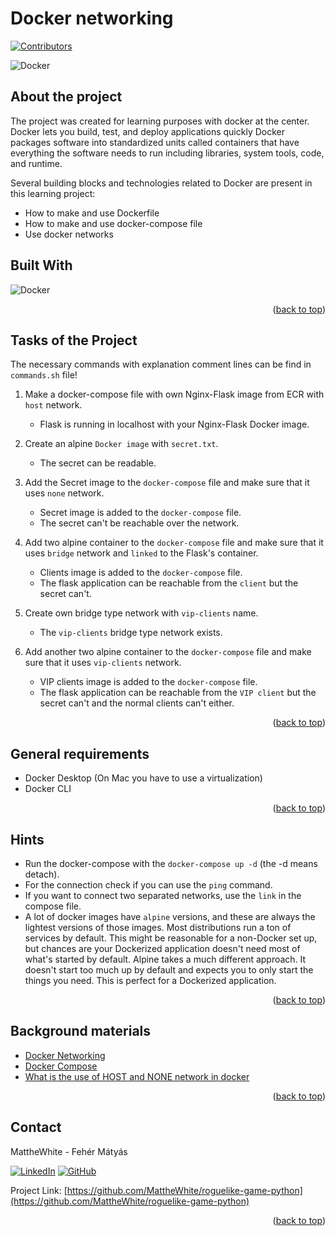# Docker networking
[![Contributors][contributors-shield]][contributors-url]

<a name="readme-top"></a>

![Docker](https://www.docker.com/wp-content/uploads/2022/03/vertical-logo-monochromatic.png)


## About the project
The project was created for learning purposes with docker at the center.
Docker lets you build, test, and deploy applications quickly
Docker packages software into standardized units called containers that have everything the software needs to run including libraries, system tools, code, and runtime.

Several building blocks and technologies related to Docker are present in this learning project:
* How to make and use Dockerfile
* How to make and use docker-compose file
* Use docker networks


## Built With
![[Docker][docker-shield]][docker-url]

<p align="right">(<a href="#readme-top">back to top</a>)</p>


## Tasks of the Project
The necessary commands with explanation comment lines can be find in `commands.sh` file!

1. Make a docker-compose file with own Nginx-Flask image from ECR with `host` network.
    - Flask is running in localhost with your Nginx-Flask Docker image.

2. Create an alpine `Docker image` with `secret.txt`.
    - The secret can be readable.

3. Add the Secret image to the `docker-compose` file and make sure that it uses `none` network.
    - Secret image is added to the `docker-compose` file.
    - The secret can't be reachable over the network.

4. Add two alpine container to the `docker-compose` file and make sure that it uses `bridge` network and `linked` to the Flask's container.
    - Clients image is added to the `docker-compose` file.
    - The flask application can be reachable from the `client` but the secret can't.

5. Create own bridge type network with `vip-clients` name.
    - The `vip-clients` bridge type network exists.

6. Add another two alpine container to the `docker-compose` file and make sure that it uses `vip-clients` network.
    - VIP clients image is added to the `docker-compose` file.
    - The flask application can be reachable from the `VIP client` but the secret can't and the normal clients can't either.

<p align="right">(<a href="#readme-top">back to top</a>)</p>


## General requirements

* Docker Desktop (On Mac you have to use a virtualization)
* Docker CLI

<p align="right">(<a href="#readme-top">back to top</a>)</p>


## Hints

- Run the docker-compose with the ```docker-compose up -d``` (the -d means detach).
- For the connection check if you can use the ```ping``` command.
- If you want to connect two separated networks, use the ```link``` in the compose file.
- A lot of docker images have `alpine` versions, and these are always the lightest versions of those images. Most distributions run a ton of services by default.
This might be reasonable for a non-Docker set up, but chances are your Dockerized application doesn't need most of what's started by default.
Alpine takes a much different approach. It doesn't start too much up by default and expects you to only start the things you need. This is perfect for a Dockerized application.

<p align="right">(<a href="#readme-top">back to top</a>)</p>


## Background materials

* <i class="far fa-book-open"></i> [Docker Networking](https://docs.docker.com/network/)
* <i class="far fa-book-open"></i> [Docker Compose](https://docs.docker.com/compose/)
* <i class="far fa-exclamation"></i> [What is the use of HOST and NONE network in docker](https://stackoverflow.com/questions/41083328/what-is-the-use-of-host-and-none-network-in-docker/43873743#43873743)

<p align="right">(<a href="#readme-top">back to top</a>)</p>


## Contact

MattheWhite - Fehér Mátyás

[![LinkedIn][linkedin-shield]][linkedin-url]
[![GitHub][github-shield]][github-url]

Project Link: [https://github.com/MattheWhite/roguelike-game-python](https://github.com/MattheWhite/roguelike-game-python)

<p align="right">(<a href="#readme-top">back to top</a>)</p>


[contributors-shield]: https://img.shields.io/github/contributors/MattheWhite/docker-networking-general.svg?style=for-the-badge
[contributors-url]: https://github.com/MattheWhite/docker-networking-general
[docker-shield]: https://img.shields.io/badge/docker-%230db7ed.svg?style=for-the-badge&logo=docker&logoColor=white
[docker-url]: https://docs.docker.com/get-started/overview/
[linkedin-shield]: https://img.shields.io/badge/-LinkedIn-black.svg?style=for-the-badge&logo=linkedin&colorB=349
[linkedin-url]: https://www.linkedin.com/in/matyas-feher/
[github-shield]: https://img.shields.io/badge/-GitHub-black.svg?style=for-the-badge&logo=github&colorB=947
[github-url]: https://github.com/MattheWhite
